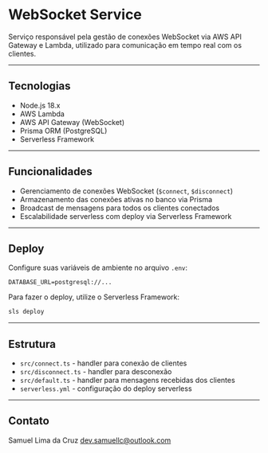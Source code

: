 # WebSocket Service

Serviço responsável pela gestão de conexões WebSocket via AWS API Gateway e Lambda, utilizado para comunicação em tempo real com os clientes.

---

## Tecnologias

- Node.js 18.x
- AWS Lambda
- AWS API Gateway (WebSocket)
- Prisma ORM (PostgreSQL)
- Serverless Framework

---

## Funcionalidades

- Gerenciamento de conexões WebSocket (`$connect`, `$disconnect`)
- Armazenamento das conexões ativas no banco via Prisma
- Broadcast de mensagens para todos os clientes conectados
- Escalabilidade serverless com deploy via Serverless Framework

---

## Deploy

Configure suas variáveis de ambiente no arquivo `.env`:

```env
DATABASE_URL=postgresql://...
````

Para fazer o deploy, utilize o Serverless Framework:

```bash
sls deploy
```

---

## Estrutura

* `src/connect.ts` - handler para conexão de clientes
* `src/disconnect.ts` - handler para desconexão
* `src/default.ts` - handler para mensagens recebidas dos clientes
* `serverless.yml` - configuração do deploy serverless

---

## Contato

Samuel Lima da Cruz
[dev.samuellc@outlook.com](mailto:dev.samuellc@outlook.com)
